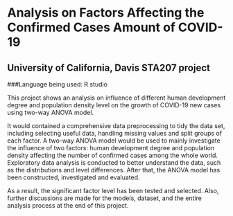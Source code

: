 # Analysis on Factors Affecting the Confirmed Cases Amount of COVID-19

## University of California, Davis STA207 project

###Language being used: R studio

This project shows an analysis on influence of different human development degree and population density level on the growth of COVID-19 new cases using two-way ANOVA model. 

It would contained a comprehensive data preprocessing to tidy the data set, including selecting useful data, handling missing values and split groups of each factor. A two-way ANOVA model would be used to mainly investigate the influence of two factors: human development degree and population density affecting the number of confirmed cases among the whole world. Exploratory data analysis is conducted to better understand the data, such as the distributions and level differences. After that, the ANOVA model has been constructed, investigated and evaluated.

As a result, the significant factor level has been tested and selected. Also, further discussions are made for the models, dataset, and the entire analysis process at the end of this project. 
